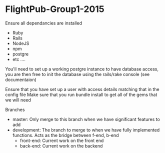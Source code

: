 # FlightPub-Group1-2015

Ensure all dependancies are installed

- Ruby
- Rails
- NodeJS
- npm
- postgre
- etc ....

You'll need to set up a working postgre instance to have database access, you are then free to init the
database using the rails/rake console (see documentaion)

Ensure that you have set up a user with access details matching that in the config file
Make sure that you run bundle install to get all of the gems that we will need

Branches
- master: Only merge to this branch when we have significant features to add
- development: The branch to merge to when we have fully implemented functions. Acts as the bridge between f-end, b-end
  - front-end: Current work on the front end
  - back-end: Current work on the backend
